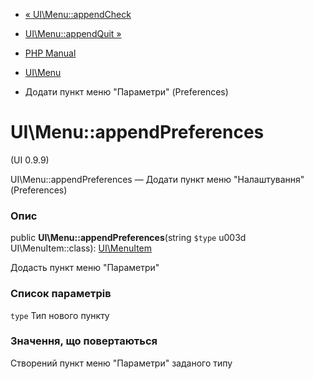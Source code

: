 - [« UI\Menu::appendCheck](ui-menu.appendcheck.md)
- [UI\Menu::appendQuit »](ui-menu.appendquit.md)

- [PHP Manual](index.md)
- [UI\Menu](class.ui-menu.md)
- Додати пункт меню "Параметри" (Preferences)

# UI\Menu::appendPreferences

(UI 0.9.9)

UI\Menu::appendPreferences — Додати пункт меню "Налаштування"
(Preferences)

### Опис

public **UI\Menu::appendPreferences**(string `$type` u003d
UI\MenuItem::class): [UI\MenuItem](class.ui-menuitem.md)

Додасть пункт меню "Параметри"

### Список параметрів

`type`
Тип нового пункту

### Значення, що повертаються

Створений пункт меню "Параметри" заданого типу
